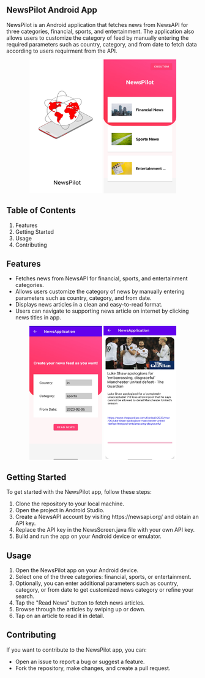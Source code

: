 ## NewsPilot Android App
NewsPilot is an Android application that fetches news from NewsAPI for three categories, financial, sports, and entertainment. The application also allows users to customize the category of feed by manually entering the required parameters such as country, category, and from date to fetch data according to users requirment from the API.

<p align="center">
<img src="splashh.jpg" alt="Logo" width="190" height="350">
<img src="home.jpg" alt="Logo" width="190" height="350">
</p>

## Table of Contents
<ol>
<li>Features</li>
<li>Getting Started</li>
<li>Usage</li>
<li>Contributing</li>
</ol>


## Features
* Fetches news from NewsAPI for financial, sports, and entertainment categories.
* Allows users customize the category of news by manually entering parameters such as country, category, and from date.
* Displays news articles in a clean and easy-to-read format.
* Users can navigate to supporting news article on internet by clicking news titles in app.

<p align="center">
<img src="custom.jpg" alt="Logo" width="190" height="350">
<img src="feed.jpg" alt="Logo" width="190" height="350">
</p>

## Getting Started
To get started with the NewsPilot app, follow these steps:
<ol>
<li>Clone the repository to your local machine.</li>
<li>Open the project in Android Studio.</li>
<li>Create a NewsAPI account by visiting https://newsapi.org/ and obtain an API key.</li>
<li>Replace the API key in the NewsScreen.java file with your own API key.</li>
<li>Build and run the app on your Android device or emulator.</li>
</ol>

## Usage
<ol>
<li>Open the NewsPilot app on your Android device.</li>
<li>Select one of the three categories: financial, sports, or entertainment.</li>
<li>Optionally, you can enter additional parameters such as country, category, or from date to get customized news category or refine your search.</li>
<li>Tap the "Read News" button to fetch news articles.</li>
<li>Browse through the articles by swiping up or down.</li>
<li>Tap on an article to read it in detail.</li>
</ol>

## Contributing
If you want to contribute to the NewsPilot app, you can:

* Open an issue to report a bug or suggest a feature.
* Fork the repository, make changes, and create a pull request.
